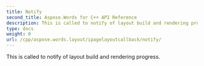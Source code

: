 ```yaml
---
title: Notify
second_title: Aspose.Words for C++ API Reference
description: This is called to notify of layout build and rendering progress. 
type: docs
weight: 0
url: /cpp/aspose.words.layout/ipagelayoutcallback/notify/
---
```


This is called to notify of layout build and rendering progress. 

